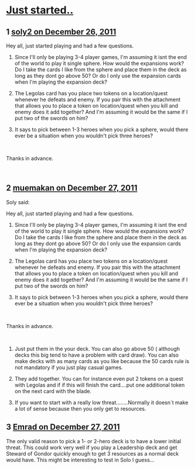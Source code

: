 # [Just started..](https://community.fantasyflightgames.com/topic/58052-just-started/)

## 1 [soly2 on December 26, 2011](https://community.fantasyflightgames.com/topic/58052-just-started/?do=findComment&comment=571521)

Hey all, just started playing and had a few questions.

1) Since I'll only be playing 3-4 player games, I'm assuming it isnt the end of the world to play it single sphere. How would the expansions work? Do I take the cards I like from the sphere and place them in the deck as long as they dont go above 50? Or do I only use the expansion cards when I'm playing the expansion deck?

2) The Legolas card has you place two tokens on a location/quest whenever he defeats and enemy. If you pair this with the attachment that allows you to place a token on location/quest when you kill and enemy does it add together? And I'm assuming it would be the same if I put two of the swords on him?

3) It says to pick between 1-3 heroes when you pick a sphere, would there ever be a situation when you wouldn't pick three heroes?

 

Thanks in advance.

 

## 2 [muemakan on December 27, 2011](https://community.fantasyflightgames.com/topic/58052-just-started/?do=findComment&comment=571559)

Soly said:

Hey all, just started playing and had a few questions.

1) Since I'll only be playing 3-4 player games, I'm assuming it isnt the end of the world to play it single sphere. How would the expansions work? Do I take the cards I like from the sphere and place them in the deck as long as they dont go above 50? Or do I only use the expansion cards when I'm playing the expansion deck?

2) The Legolas card has you place two tokens on a location/quest whenever he defeats and enemy. If you pair this with the attachment that allows you to place a token on location/quest when you kill and enemy does it add together? And I'm assuming it would be the same if I put two of the swords on him?

3) It says to pick between 1-3 heroes when you pick a sphere, would there ever be a situation when you wouldn't pick three heroes?

 

Thanks in advance.

 



1. Just put them in the your deck. You can also go above 50 ( although decks this big tend to have a problem with card draw). You can also make decks with as many cards as you like because the 50 cards rule is not mandatory if you just play casual games. 

2. They add together. You can for instance even put 2 tokens on a quest with Legolas and if if this will finish the card....put one additional token on the next card with the blade.

3. If you want to start with a really low threat........Normally it doesn´t make a lot of sense because then you only get to resources.

## 3 [Emrad on December 27, 2011](https://community.fantasyflightgames.com/topic/58052-just-started/?do=findComment&comment=571606)

The only valid reason to pick a 1- or 2-hero deck is to have a lower initial threat. This could work very well if you play a Leadership deck and get Steward of Gondor quickly enough to get 3 resources as a normal deck would have. This might be interesting to test in Solo I guess...


